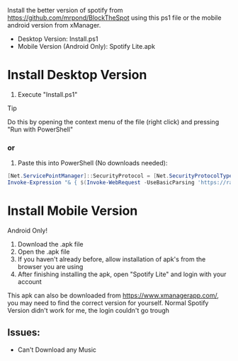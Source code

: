 Install the better version of spotify from https://github.com/mrpond/BlockTheSpot using this ps1 file or the mobile android version from xManager.
- Desktop Version: Install.ps1
- Mobile Version (Android Only): Spotify Lite.apk

# **Install Desktop Version**
1. Execute "Install.ps1"
> [!TIP]
> Do this by opening the context menu of the file (right click) and pressing "Run with PowerShell"
### or
1. Paste this into PowerShell (No downloads needed):
   
``` ps1
[Net.ServicePointManager]::SecurityProtocol = [Net.SecurityProtocolType]::Tls12
Invoke-Expression "& { $(Invoke-WebRequest -UseBasicParsing 'https://raw.githubusercontent.com/JameDevOfficial/SpotifyInstaller/refs/heads/main/install.ps1') } -UninstallSpotifyStoreEdition -UpdateSpotify"
```

# **Install Mobile Version**
Android Only!
1. Download the .apk file
2. Open the .apk file
3. If you haven't already before, allow installation of apk's from the browser you are using
4. After finishing installing the apk, open "Spotify Lite" and login with your account

This apk can also be downloaded from https://www.xmanagerapp.com/, you may need to find the correct version for yourself. 
Normal Spotify Version didn't work for me, the login couldn't go trough

## Issues:
- Can't Download any Music

